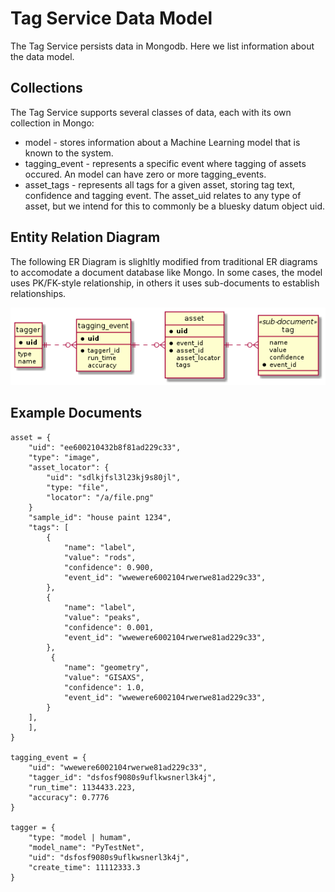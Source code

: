 # Tag Service Data Model
The Tag Service persists data in Mongodb. Here we list information about the data model.

## Collections
The Tag Service supports several classes of data, each with its own collection in Mongo:
* model - stores information about a Machine Learning model that is known to the system.
* tagging_event - represents a specific event where tagging of assets occured. An model can have zero or more tagging_events.
* asset_tags - represents all tags for a given asset, storing tag text, confidence and tagging event. The asset_uid relates to any type of asset, but we intend for this to commonly be a bluesky datum object uid.

## Entity Relation Diagram
The following ER Diagram is slighltly modified from traditional ER diagrams to accomodate a document database like Mongo. In some cases, the model uses PK/FK-style relationship, in others it uses sub-documents to establish relationships.

![ER Diagram](images/model.png)

## Example Documents


    asset = {
        "uid": "ee600210432b8f81ad229c33",
        "type": "image",
        "asset_locator": {
            "uid": "sdlkjfsl3l23kj9s80jl",
            "type: "file",
            "locator": "/a/file.png"
        }
        "sample_id": "house paint 1234",
        "tags": [
            {
                "name": "label",
                "value": "rods",
                "confidence": 0.900,
                "event_id": "wwewere6002104rwerwe81ad229c33",
            },
            {
                "name": "label",
                "value": "peaks",
                "confidence": 0.001, 
                "event_id": "wwewere6002104rwerwe81ad229c33",
            },
             {
                "name": "geometry",
                "value": "GISAXS",
                "confidence": 1.0, 
                "event_id": "wwewere6002104rwerwe81ad229c33",
            }
        ],
        ],
    }

    tagging_event = {
        "uid": "wwewere6002104rwerwe81ad229c33",
        "tagger_id": "dsfosf9080s9uflkwsnerl3k4j",
        "run_time": 1134433.223,
        "accuracy": 0.7776
    }

    tagger = {
        "type: "model | humam",
        "model_name": "PyTestNet",
        "uid": "dsfosf9080s9uflkwsnerl3k4j",
        "create_time": 11112333.3  
    }